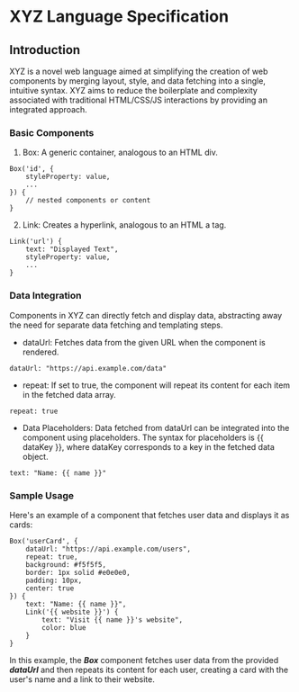 # XYZ Language Specification
## Introduction
XYZ is a novel web language aimed at simplifying the creation of web components by merging layout, style, and data fetching into a single, intuitive syntax. XYZ aims to reduce the boilerplate and complexity associated with traditional HTML/CSS/JS interactions by providing an integrated approach.

### Basic Components
1. Box: A generic container, analogous to an HTML div.

```
Box('id', {
    styleProperty: value,
    ...
}) {
    // nested components or content
}
```

2. Link: Creates a hyperlink, analogous to an HTML a tag.

```
Link('url') {
    text: "Displayed Text",
    styleProperty: value,
    ...
}
```

### Data Integration
Components in XYZ can directly fetch and display data, abstracting away the need for separate data fetching and templating steps.

* dataUrl: Fetches data from the given URL when the component is rendered.

```
dataUrl: "https://api.example.com/data"
```

* repeat: If set to true, the component will repeat its content for each item in the fetched data array.

```
repeat: true
```

* Data Placeholders: Data fetched from dataUrl can be integrated into the component using placeholders. The syntax for placeholders is {{ dataKey }}, where dataKey corresponds to a key in the fetched data object.

```
text: "Name: {{ name }}"
```

### Sample Usage
Here's an example of a component that fetches user data and displays it as cards:

```
Box('userCard', {
    dataUrl: "https://api.example.com/users",
    repeat: true,
    background: #f5f5f5,
    border: 1px solid #e0e0e0,
    padding: 10px,
    center: true
}) {
    text: "Name: {{ name }}",
    Link('{{ website }}') {
        text: "Visit {{ name }}'s website",
        color: blue
    }
}
```

In this example, the ***Box*** component fetches user data from the provided ***dataUrl*** and then repeats its content for each user, creating a card with the user's name and a link to their website.
